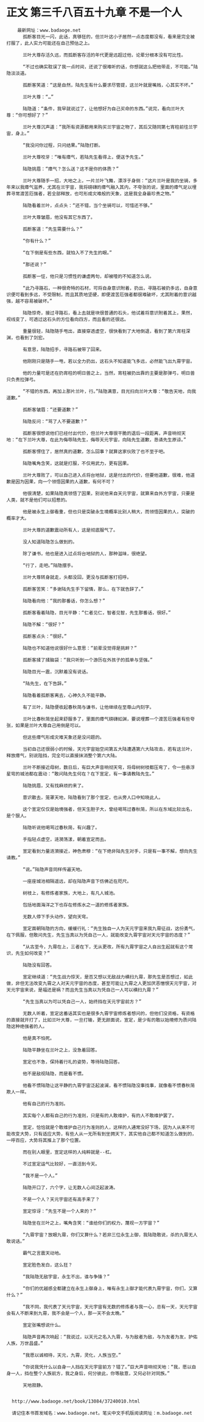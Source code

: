 # 正文 第三千八百五十九章 不是一个人
        最新网址：www.badaoge.net
          孤断客目光一闪，此话，真够狂的，但兰叶这小子居然一点态度都没有，看来是完全被打服了，此人实力可能还在自己预估之上。
      
          兰叶大尊存活久远，而孤断客存活的年代更是远超过他，论辈分根本没有可比性。
      
          “不过也确实耽误了我一点时间，还说了很难听的话，你想就这么把他带走，不可能。”陆隐淡淡道。
      
          孤断客笑道：“这是自然，陆先生有什么要求尽管提，这兰叶就是嘴贱，心其实不坏。”
      
          兰叶大尊：“…”
      
          陆隐道：“条件，我早就说过了，让他想好为自己买命的东西。”说完，看向兰叶大尊：“你可想好了？”
      
          兰叶大尊沉声道：“我所有资源都用来购买兰宇宙之物了，其后又随同第七宵柱前往兰宇宙，身上。”
      
          “我没问你过程，只问结果。”陆隐打断。
      
          兰叶大尊咬牙：“唯有瘴气，若陆先生看得上，便送予先生。”
      
          陆隐挑眉：“瘴气？怎么送？这不是你的体质？”
      
          兰叶大尊随手一招，大地之上，一片兰叶飞舞，漂浮于身侧：“这片兰叶是我的坐骑，多年来以我瘴气滋养，尤其在兰宇宙，我将磅礴的瘴气融入其内，不夸张的说，里面的瘴气足以埋葬寻常渡苦厄强者，若全部释放，也可形成灾难般的天象，这是我全身最珍贵之物。”
      
          陆隐看着兰叶，点点头：“还不错，当个坐骑可以，可惜还不够。”
      
          兰叶大尊皱眉，他没有其它东西了。
      
          孤断客道：“先生需要什么？”
      
          “你有什么？”
      
          “在下倒是有些东西，就怕入不了先生的眼。”
      
          “那还说？”
      
          孤断客一怔，他只是习惯性的谦虚两句，却被噎的不知道怎么说。
      
          “此乃寻路石，一种很奇特的石材，可将自身意识附着，扔出，寻路石被扔多远，自身意识便可看到多远，不受限制，而且其质地坚硬，即便渡苦厄强者都很难破坏，尤其附着的意识越强，越不容易被破坏。”
      
          陆隐惊奇，接过寻路石，看上去就是块很普通的石头，他试着将意识附着其上，果然，视线变了，可透过这石头的方位看向四方，而且看的还很远。
      
          重量很轻，陆隐随手甩出，直接穿透虚空，很快看到了大地倒退，看到了第六宵柱深渊，也看到了剑宏。
      
          有意思，陆隐招手，寻路石被带了回来。
      
          他刚刚只是随手一甩，若以全力扔出，这石头不知道能飞多远，必然能飞出九霄宇宙。
      
          他的力量可是还在扔宵柱的明日兽之上，当然，宵柱被扔出靠的主要是那弹弓，明日兽只负责拉弹弓。
      
          “不错的东西，再加上那片兰叶，行。”陆隐满意，目光扫向兰叶大尊：“敬告天地，向我道歉。”
      
          孤断客皱眉：“还要道歉？”
      
          陆隐反问：“骂了人不要道歉？”
      
          孤断客很想说他们已经付出代价，但兰叶大尊很干脆的退后一段距离，声音响彻天地：“在下兰叶大尊，在此为侮辱陆先生，侮辱天元宇宙，向陆先生道歉，恳请先生原谅。”
      
          孤断客愣住了，居然真的道歉，怎么回事？就算这家伙败了也不至于吧。
      
          陆隐嘴角含笑，这就是打服，不仅用武力，更有因果。
      
          兰叶大尊败了，可以自己进入点将台地狱，这是付出的代价，但要他道歉，很难，他道歉是因为因果，向一个领悟因果的人道歉，有何不可？
      
          他很清楚，如果陆隐真领悟了因果，别说他来自天元宇宙，就算来自外方宇宙，只要是人类，就不是他们可以招惹的。
      
          他是被永生上御看重，但也只是突破永生境概率比别人稍大，而领悟因果的人，突破的概率才大。
      
          兰叶大尊的道歉震动所有人，这是彻底服气了。
      
          没人知道陆隐怎么做到的。
      
          除了谦书，他也是进入过点将台地狱的人，那种滋味，很绝望。
      
          “行了，走吧。”陆隐摆手。
      
          兰叶大尊转身就走，头都没回，更没与孤断客打招呼。
      
          孤断客苦笑：“多谢陆先生手下留情，那么，在下就告辞了。”
      
          陆隐看向他：“我的那番话，你怎么想？”
      
          孤断客看着陆隐，目光平静：“仁者见仁，智者见智，先生那番话，很好。”
      
          陆隐不解：“很好？”
      
          孤断客点头：“很好。”
      
          陆隐也不知道他说很好什么意思：“前辈没觉得是挑衅？”
      
          孤断客揉了揉脑袋：“我只听到一个游历在外孩子的孤单与坚强。”
      
          陆隐目光一震，沉默着没有说话。
      
          “陆先生，在下告辞。”
      
          陆隐看着孤断客离去，心神久久不能平静。
      
          有了兰叶，陆隐便收起春秋简与谦书，让他继续在至尊山内刻字。
      
          兰叶比春秋简坐起来舒服多了，里面的瘴气磅礴如渊，要说埋葬一个渡苦厄强者有些夸张，如果是兰叶大尊自己用倒是可以。
      
          但这些瘴气形成灾难天象还是没问题的。
      
          当初自己还很弱小的时候，天元宇宙始空间第五大陆遭遇第六大陆攻击，若有这兰叶，释放瘴气，别说阻挡，完全可以直接抹消整个第六大陆。
      
          兰叶不断接近母树，数日后，有巨大声音响彻天穹，将母树树枝都压弯了，令一些悬浮星穹的城池都在震动：“敢问陆先生何在？在下宣定，有一事请教陆先生。”
      
          陆隐挑眉，又有找麻烦的来了。
      
          意识散去，笼罩天地，陆隐看到了那个宣定，也从旁人口中知晓此人。
      
          这个宣定仅仅是始境强者，但天生胆子大，曾经喝骂过春秋简，所以在东域比较出名，是个狠人。
      
          陆隐听说他喝骂过春秋简，有兴趣了。
      
          手指轻点虚空，涟漪荡漾，朝着宣定而去。
      
          宣定看到力量涟漪接近，神色肃穆：“在下绝非陆先生对手，只是有一事不解，想向先生请教。”
      
          “说。”陆隐声音同样传遍天地。
      
          一座座城池相隔遥远，却在陆隐声音下仿佛近在咫尺。
      
          树枝上，有修炼者家族，大地上，有凡人城池。
      
          包括地面海洋之下也存在修炼水之一道的修炼者家族。
      
          无数人停下手头动作，望向天穹。
      
          宣定面朝陆隐的方向，缓缓行礼：“先生独自一人为天元宇宙来我九霄征战，这份勇气，在下佩服，但敢问先生，先生当真以为凭自己一人，就能改变九霄宇宙对天元宇宙的态度？”
      
          “从古至今，九霄在上，三者在下，无从更改，所有九霄宇宙之人自出生起就有这个常识，先生如何改变？”
      
          陆隐没有回答。
      
          宣定继续道：“先生战力惊天，是否又想以无敌战力横扫九霄，那先生是否想过，如此做，非但无法改变九霄之人对天元宇宙的态度，甚至可能让九霄之人更加厌恶憎恨天元宇宙，对天元宇宙来说，是福还是祸？而且先生当真以为凭自己一人可以横扫九霄？”
      
          “先生当真以为可以凭自己一人，始终挡在天元宇宙前方？”
      
          无数人听着，宣定这番话其实也是很多九霄宇宙修炼者想问的，但他们没资格，有资格的直接就开打了，比如兰叶大尊，一旦打输，更无颜面说，宣定，是少有的敢以始境修为质问陆隐这种绝强者的人。
      
          他是真不怕死。
      
          陆隐平静坐在兰叶之上，没急着回答。
      
          宣定也不急，保持着行礼的姿势，等待陆隐回答。
      
          他不是敌视陆隐，而是看不惯。
      
          他看不惯陆隐让这平静的九霄宇宙泛起波澜，看不惯陆隐没事找事，就像看不惯春秋简欺人一样。
      
          他有自己的行为准则。
      
          其实每个人都有自己的行为准则，只是有的人敢维护，有的人不敢维护罢了。
      
          宣定，恰恰就是个敢维护自己行为准则的人，这样的人通常没好下场，因为人从来不可能改变大势，只有适应大势，有些人从一无所有到坐拥天下，其实他自己都不知道怎么做到的，一呼百应，大势将其推上了那个位置。
      
          而在别人眼里，宣定这样的人纯粹就是--杠。
      
          不过宣定运气比较好，一直活到今天。
      
          “我不是一个人。”
      
          陆隐开口了，六个字，让无数人心间泛起波涛。
      
          不是一个人？天元宇宙还有高手来了？
      
          宣定惊讶：“先生不是一个人来的？”
      
          陆隐坐在兰叶之上，嘴角含笑：“谁给你们的权力，蔑视一方宇宙？”
      
          “九霄宇宙？放眼九霄，你们又算什么？若非三位永生上御，我陆隐敢说，杀的九霄无人敢说话。”
      
          霸气之言震天动地。
      
          宣定脸色发白，这么狂？
      
          “我陆隐无敌宇宙，永生不出，谁与争锋？”
      
          “你们的优越感全都建立在永生上御身上，唯有永生上御才能代表九霄宇宙，你们，又算什么？”
      
          “我不同，我代表了天元宇宙，天元宇宙有无数的修炼者与我一心，总有一天，天元宇宙会有人不断来到九霄，我不会是一个人，那一天不会太晚。”
      
          宣定张嘴想说什么。
      
          陆隐声音再次响起：“我说过，以天元之名入九霄，与为敌者为敌，与为友者为友，护佑人族，万世昌盛。”
      
          “我愿以诚相待，天元，九霄，灵化，人族当空。”
      
          “你说我凭什么以自身一人挡在天元宇宙前方？错了。”巨大声音响彻天地：“我，愿以自身一人，挡在整个人族前方，我之身后，何分彼此，你等敌意，又何必针对同族。”
      
          天地寂静。
      
      
      http://www.badaoge.net/book/13084/37240010.html
      
      请记住本书首发域名：www.badaoge.net。笔尖中文手机版阅读网址：m.badaoge.net